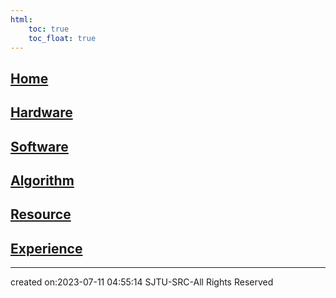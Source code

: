 ```yaml
---
html:
    toc: true
    toc_float: true
---
```


## [Home](Home/Home.md)
## [Hardware](Home/Hardware.md)
## [Software](Home/Software.md)
## [Algorithm](Home/Algorithm.md)
## [Resource](Home/Resource.md)
## [Experience](Home/Experience.md)


---

created on:2023-07-11 04:55:14
SJTU-SRC-All Rights Reserved
